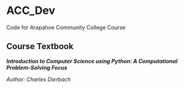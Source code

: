 # ACC_Dev
Code for Arapahoe Community College Course

## Course Textbook 
**_Introduction to Computer Science using Python: A Computational Problem-Solving Focus_** 

_Author: Charles Dierbach_
